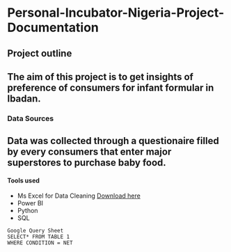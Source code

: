 # Personal-Incubator-Nigeria-Project-Documentation
## Project outline
 The aim of this project is to get insights of preference of consumers for infant formular in Ibadan.
---
### Data Sources
Data was collected through a questionaire filled by every consumers that enter major superstores to purchase baby food.
---
#### Tools used
- Ms Excel for Data Cleaning [Download here](https://www.microsoft.com)
- Power BI
- Python
- SQL

~~~
Google Query Sheet
SELECT* FROM TABLE 1
WHERE CONDITION = NET
~~~
